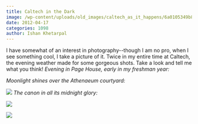 ```yaml
---
title: Caltech in the Dark
image: /wp-content/uploads/old_images/caltech_as_it_happens/6a0105349b8251970b016765310ea8970b.jpg
date: 2012-04-17
categories: 1098
author: Ishan Khetarpal
---
```


I have somewhat of an interest in photography--though I am no pro, when I see something cool, I take a picture of it. Twice in my entire time at Caltech, the evening weather made for some gorgeous shots. Take a look and tell me what you think!
*Evening in Page House, early in my freshman year:*

*Moonlight shines over the Athenaeum courtyard:*


![](/old_images/caltech_as_it_happens/6a0105349b8251970b016765310f0b970b.jpg)
*The canon in all its midnight glory:*


![](/old_images/caltech_as_it_happens/6a0105349b8251970b0163043d30e6970d.jpg)

![](/old_images/caltech_as_it_happens/6a0105349b8251970b0163043d331e970d.jpg)
